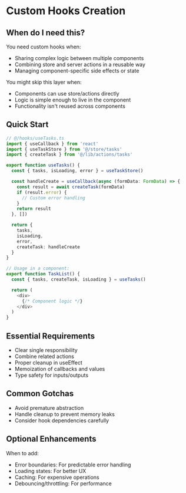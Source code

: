 # Custom Hooks Creation

## When do I need this?

You need custom hooks when:

- Sharing complex logic between multiple components
- Combining store and server actions in a reusable way
- Managing component-specific side effects or state

You might skip this layer when:

- Components can use store/actions directly
- Logic is simple enough to live in the component
- Functionality isn't reused across components

## Quick Start

```typescript
// @/hooks/useTasks.ts
import { useCallback } from 'react'
import { useTaskStore } from '@/store/tasks'
import { createTask } from '@/lib/actions/tasks'

export function useTasks() {
  const { tasks, isLoading, error } = useTaskStore()

  const handleCreate = useCallback(async (formData: FormData) => {
    const result = await createTask(formData)
    if (result.error) {
      // Custom error handling
    }
    return result
  }, [])

  return {
    tasks,
    isLoading,
    error,
    createTask: handleCreate
  }
}

// Usage in a component:
export function TaskList() {
  const { tasks, createTask, isLoading } = useTasks()

  return (
    <div>
      {/* Component logic */}
    </div>
  )
}
```

## Essential Requirements

- Clear single responsibility
- Combine related actions
- Proper cleanup in useEffect
- Memoization of callbacks and values
- Type safety for inputs/outputs

## Common Gotchas

- Avoid premature abstraction
- Handle cleanup to prevent memory leaks
- Consider hook dependencies carefully

## Optional Enhancements

When to add:

- Error boundaries: For predictable error handling
- Loading states: For better UX
- Caching: For expensive operations
- Debouncing/throttling: For performance
